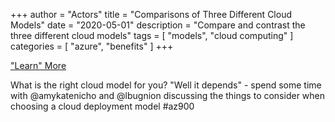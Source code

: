 +++
author = "Actors"
title = "Comparisons of Three Different Cloud Models"
date = "2020-05-01"
description = "Compare and contrast the three different cloud models"
tags = [
    "models",
    "cloud computing"
]
categories = [
    "azure",
    "benefits"
]
+++

["Learn" More](https://jhand.dev/26)

What is the right cloud model for you? "Well it depends" - spend some time with @amykatenicho and @lbugnion discussing the things to consider when choosing a cloud deployment model #az900
